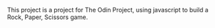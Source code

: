 This project is a project for The Odin Project, using javascript to build a Rock, Paper, Scissors game.